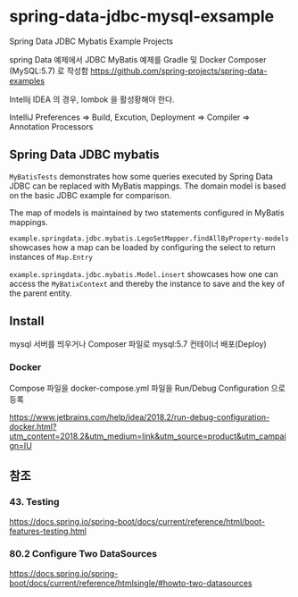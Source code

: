 # spring-data-jdbc-mysql-exsample
Spring Data JDBC Mybatis Example Projects


spring Data 예제에서 JDBC MyBatis 예제를 Gradle 및 Docker Composer (MySQL:5.7) 로 작성함
https://github.com/spring-projects/spring-data-examples

Intellij IDEA 의 경우, lombok 을 활성황해야 한다.
 
IntelliJ Preferences => Build, Excution, Deployment => Compiler => Annotation Processors 

## Spring Data JDBC mybatis

`MyBatisTests` demonstrates how some queries executed by Spring Data JDBC can be replaced with MyBatis mappings.
The domain model is based on the basic JDBC example for comparison.

The map of models is maintained by two statements configured in MyBatis mappings.

`example.springdata.jdbc.mybatis.LegoSetMapper.findAllByProperty-models` showcases how a map can be loaded by configuring the select to return instances of `Map.Entry`

`example.springdata.jdbc.mybatis.Model.insert` showcases how one can access the `MyBatixContext` and thereby the instance to save and the key of the parent entity.


## Install

mysql 서버를 띄우거나 Composer 파일로 mysql:5.7 컨테이너 배포(Deploy)


### Docker


Compose 파일을 
docker-compose.yml 파일을 Run/Debug Configuration 으로 등록

https://www.jetbrains.com/help/idea/2018.2/run-debug-configuration-docker.html?utm_content=2018.2&utm_medium=link&utm_source=product&utm_campaign=IU


## 참조 

### 43. Testing

https://docs.spring.io/spring-boot/docs/current/reference/html/boot-features-testing.html


### 80.2 Configure Two DataSources
https://docs.spring.io/spring-boot/docs/current/reference/htmlsingle/#howto-two-datasources

